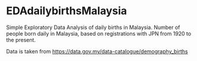 # EDAdailybirthsMalaysia
Simple Exploratory Data Analysis of daily births in Malaysia. Number of people born daily in Malaysia, based on registrations with JPN from 1920 to the present.

Data is taken from https://data.gov.my/data-catalogue/demography_births

